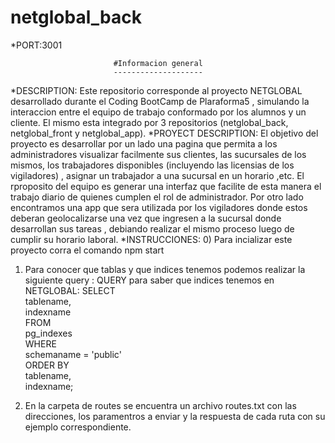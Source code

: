 # netglobal_back 
*PORT:3001

                           #Informacion general
                           --------------------

*DESCRIPTION: Este repositorio corresponde al proyecto NETGLOBAL desarrollado durante el Coding BootCamp de Plaraforma5 , simulando la interaccion entre el equipo de trabajo conformado por los alumnos y un cliente. El mismo esta integrado por 3 repositorios (netglobal_back, netglobal_front y netglobal_app). 
*PROYECT DESCRIPTION: El objetivo del proyecto es desarrollar por un lado una pagina que permita a los administradores visualizar facilmente sus clientes, las sucursales de los mismos, los trabajadores disponibles (incluyendo las licensias de los vigiladores) , asignar un trabajador a una sucursal en un horario ,etc. El rproposito del equipo es generar una interfaz que facilite de esta manera el trabajo diario de quienes cumplen el rol de administrador. 
Por otro lado encontramos una app que sera utilizada por los vigiladores donde estos deberan geolocalizarse una vez que ingresen a la sucursal donde desarrollan sus tareas , debiando realizar el mismo proceso luego de cumplir su horario laboral. 
*INSTRUCCIONES: 
0) Para incializar este proyecto corra el comando npm start
1) Para conocer que tablas y que indices tenemos podemos realizar la siguiente query : 
QUERY para saber que indices tenemos en NETGLOBAL: 
 SELECT  
      tablename,  
      indexname  
  FROM  
      pg_indexes  
  WHERE  
      schemaname = 'public'  
  ORDER BY  
      tablename,  
      indexname; 

2) En la carpeta de routes se encuentra un archivo routes.txt con las direcciones, los paramentros a enviar y la respuesta de cada ruta con su ejemplo correspondiente. 

